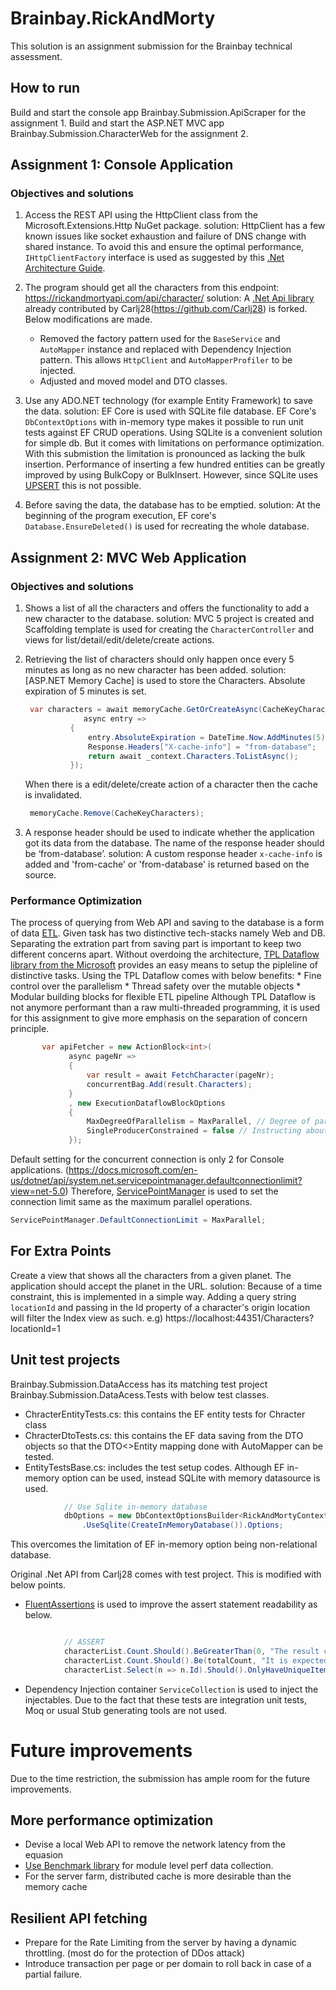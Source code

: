 # Brainbay.RickAndMorty 
This solution is an assignment submission for the Brainbay technical assessment.

## How to run
Build and start the console app Brainbay.Submission.ApiScraper for the assignment 1.
Build and start the ASP.NET MVC app Brainbay.Submission.CharacterWeb for the assignment 2.

## Assignment 1: Console Application
### Objectives and solutions
1. Access the REST API using the HttpClient class from the Microsoft.Extensions.Http NuGet package.
   solution: 
   HttpClient has a few known issues like socket exhaustion and failure of DNS change with shared instance. 
   To avoid this and ensure the optimal performance, `IHttpClientFactory` interface is used as suggested by this [.Net Architecture Guide](https://docs.microsoft.com/en-us/dotnet/architecture/microservices/implement-resilient-applications/use-httpclientfactory-to-implement-resilient-http-request).
   
2. The program should get all the characters from this endpoint: https://rickandmortyapi.com/api/character/
   solution:
   A [.Net Api library](https://github.com/Carlj28/RickAndMorty.Net.Api) already contributed by Carlj28(https://github.com/Carlj28) is forked.
   Below modifications are made.
      * Removed the factory pattern used for the `BaseService` and `AutoMapper` instance and replaced with Dependency Injection pattern. 
     This allows `HttpClient` and `AutoMapperProfiler` to be injected.
      * Adjusted and moved model and DTO classes.
      
3. Use any ADO.NET technology (for example Entity Framework) to save the data.
   solution:
   EF Core is used with SQLite file database.
   EF Core's `DbContextOptions` with in-memory type makes it possible to run unit tests against EF CRUD operations.
   Using SQLite is a convenient solution for simple db. But it comes with limitations on performance optimization. With this submistion the limitation is pronounced as lacking the bulk insertion.
   Performance of inserting a few hundred entities can be greatly improved by using BulkCopy or BulkInsert. However, since SQLite uses [UPSERT](https://www.sqlite.org/lang_UPSERT.html) this is not possible.

4. Before saving the data, the database has to be emptied.
   solution: 
   At the beginning of the program execution, EF core's `Database.EnsureDeleted()` is used for recreating the whole database.

 ## Assignment 2: MVC Web Application
 ### Objectives and solutions
1. Shows a list of all the characters and offers the functionality to add a new character to the database. 
    solution: 
    MVC 5 project is created and Scaffolding template is used for creating the `CharacterController` and views for list/detail/edit/delete/create actions.

2. Retrieving the list of characters should only happen once every 5 minutes as long as no new character has been added. 
   solution:
   [ASP.NET Memory Cache] is used to store the Characters. Absolute expiration of 5 minutes is set.
   ```csharp
    var characters = await memoryCache.GetOrCreateAsync(CacheKeyCharacters,
                async entry =>
             {
                 entry.AbsoluteExpiration = DateTime.Now.AddMinutes(5); // Absolute expiration after 5 minutes
                 Response.Headers["X-cache-info"] = "from-database";
                 return await _context.Characters.ToListAsync();
             });

   ```
   When there is a edit/delete/create action of a character then the cache is invalidated.
   ```csharp
    memoryCache.Remove(CacheKeyCharacters);
   ```
   
   
3. A response header should be used to indicate whether the application got its data from the database.
   The name of the response header should be ‘from-database’.
   solution:
   A custom response header `x-cache-info` is added and 'from-cache' or 'from-database' is returned based on the source.

   
 
 ### Performance Optimization
 The process of querying from Web API and saving to the database is a form of data [ETL](https://en.wikipedia.org/wiki/Extract,_transform,_load).
 Given task has two distinctive tech-stacks namely Web and DB. Separating the extration part from saving part is important to keep two different concerns apart.
 Without overdoing the architecture, [TPL Dataflow library from the Microsoft](https://docs.microsoft.com/en-us/dotnet/standard/parallel-programming/dataflow-task-parallel-library) provides an easy means to setup the pipleline of distinctive tasks.
 Using the TPL Dataflow comes with below benefits:
    * Fine control over the parallelism
    * Thread safety over the mutable objects
    * Modular building blocks for flexible ETL pipeline
 Although TPL Dataflow is not anymore performant than a raw multi-threaded programming, it is used for this assignment to give more emphasis on the separation of concern principle.
 
   ```csharp
          var apiFetcher = new ActionBlock<int>(
                async pageNr =>
                {
                    var result = await FetchCharacter(pageNr);
                    concurrentBag.Add(result.Characters);
                }
                , new ExecutionDataflowBlockOptions
                {
                    MaxDegreeOfParallelism = MaxParallel, // Degree of parallelism is controlled by this property.
                    SingleProducerConstrained = false // Instructing about the SingleProducer enhances the performance.
                });

   ```
 
 Default setting for the concurrent connection is only 2 for Console applications. (https://docs.microsoft.com/en-us/dotnet/api/system.net.servicepointmanager.defaultconnectionlimit?view=net-5.0)
 Therefore, [ServicePointManager](https://docs.microsoft.com/en-us/dotnet/api/system.net.servicepointmanager.defaultconnectionlimit?view=net-5.0) is used to set the connection limit same as the maximum parallel operations.
 ```csharp
 ServicePointManager.DefaultConnectionLimit = MaxParallel;
 ```
 
 ## For Extra Points
Create a view that shows all the characters from a given planet. The application should accept the planet in the URL.
solution:
Because of a time constraint, this is implemented in a simple way.
Adding a query string `locationId` and passing in the Id property of a character's origin location will filter the Index view as such.
e.g) https://localhost:44351/Characters?locationId=1  

## Unit test projects
Brainbay.Submission.DataAccess has its matching test project Brainbay.Submission.DataAcess.Tests with below test classes.
* ChracterEntityTests.cs: this contains the EF entity tests for Chracter class
* ChracterDtoTests.cs: this contains the EF data saving from the DTO objects so that the DTO<>Entity mapping done with AutoMapper can be tested.
* EntityTestsBase.cs: includes the test setup codes. Although EF in-memory option can be used, instead SQLite with memory datasource is used.
```csharp
            // Use Sqlite in-memory database 
            dbOptions = new DbContextOptionsBuilder<RickAndMortyContext>()
                .UseSqlite(CreateInMemoryDatabase()).Options;
```
  This overcomes the limitation of EF in-memory option being non-relational database. 
  
Original .Net API from Carlj28 comes with test project. This is modified with below points.
* [FluentAssertions](https://fluentassertions.com/) is used to improve the assert statement readability as below.
```csharp

            // ASSERT
            characterList.Count.Should().BeGreaterThan(0, "The result cannot be empty.");
            characterList.Count.Should().Be(totalCount, "It is expected to fetch all characters.");
            characterList.Select(n => n.Id).Should().OnlyHaveUniqueItems("ID is expected to be unique.");
```
* Dependency Injection container `ServiceCollection` is used to inject the injectables.
Due to the fact that these tests are integration unit tests, Moq or usual Stub generating tools are not used.


# Future improvements
Due to the time restriction, the submission has ample room for the future improvements.
## More performance optimization
* Devise a local Web API to remove the network latency from the equasion
* [Use Benchmark library](https://github.com/dotnet/BenchmarkDotNet) for module level perf data collection.
* For the server farm, distributed cache is more desirable than the memory cache


## Resilient API fetching
* Prepare for the Rate Limiting from the server by having a dynamic throttling. (most do for the protection of DDos attack)
* Introduce transaction per page or per domain to roll back in case of a partial failure. 




 
